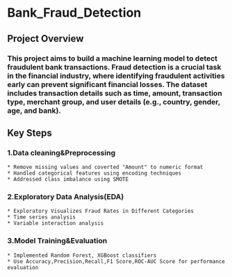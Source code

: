 # Bank_Fraud_Detection

## Project Overview

### This project aims to build a machine learning model to detect fraudulent bank transactions. Fraud detection is a crucial task in the financial industry, where identifying fraudulent activities early can prevent significant financial losses. The dataset includes transaction details such as time, amount, transaction type, merchant group, and user details (e.g., country, gender, age, and bank).

## Key Steps

### 1.Data cleaning&Preprocessing
    * Remove missing values and coverted "Amount" to numeric format
    * Handled categorical features using encoding techniques
    * Addressed class imbalance using SMOTE
### 2.Exploratory Data Analysis(EDA)
    * Exploratory Visualizes Fraud Rates in Different Categories
    * Time series analysis
    * Variable interaction analysis
### 3.Model Training&Evaluation
    * Implemented Random Forest, XGBoost classifiers
    * Use Accuracy,Precision,Recall,F1 Score,ROC-AUC Score for performance evaluation
